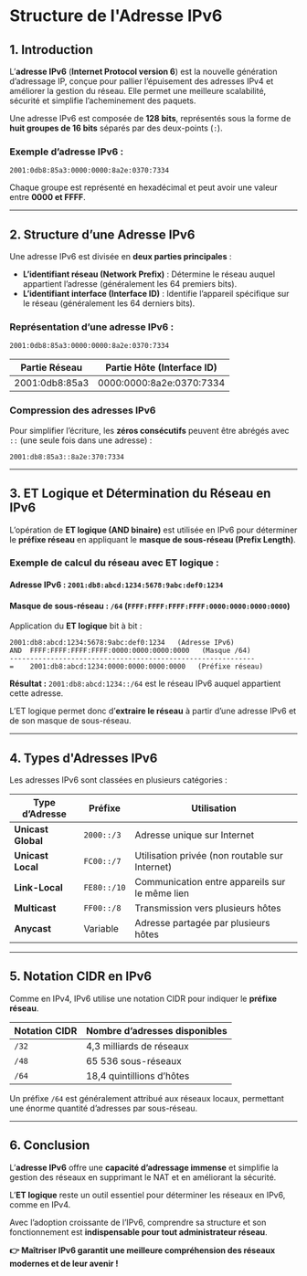 # Structure de l'Adresse IPv6

## 1. Introduction
L’**adresse IPv6** (**Internet Protocol version 6**) est la nouvelle génération d’adressage IP, conçue pour pallier l’épuisement des adresses IPv4 et améliorer la gestion du réseau. Elle permet une meilleure scalabilité, sécurité et simplifie l’acheminement des paquets.

Une adresse IPv6 est composée de **128 bits**, représentés sous la forme de **huit groupes de 16 bits** séparés par des deux-points (`:`).

### **Exemple d’adresse IPv6 :**
```
2001:0db8:85a3:0000:0000:8a2e:0370:7334
```
Chaque groupe est représenté en hexadécimal et peut avoir une valeur entre **0000 et FFFF**.

---

## 2. Structure d’une Adresse IPv6

Une adresse IPv6 est divisée en **deux parties principales** :

- **L’identifiant réseau (Network Prefix)** : Détermine le réseau auquel appartient l’adresse (généralement les 64 premiers bits).
- **L’identifiant interface (Interface ID)** : Identifie l’appareil spécifique sur le réseau (généralement les 64 derniers bits).

### **Représentation d’une adresse IPv6 :**
```
2001:0db8:85a3:0000:0000:8a2e:0370:7334
```
| **Partie Réseau** | **Partie Hôte (Interface ID)** |
|------------------|-----------------------------|
| 2001:0db8:85a3  | 0000:0000:8a2e:0370:7334   |

### **Compression des adresses IPv6**
Pour simplifier l’écriture, les **zéros consécutifs** peuvent être abrégés avec `::` (une seule fois dans une adresse) :
```
2001:db8:85a3::8a2e:370:7334
```

---

## 3. ET Logique et Détermination du Réseau en IPv6

L’opération de **ET logique (AND binaire)** est utilisée en IPv6 pour déterminer le **préfixe réseau** en appliquant le **masque de sous-réseau (Prefix Length)**.

### **Exemple de calcul du réseau avec ET logique :**

#### **Adresse IPv6 :** `2001:db8:abcd:1234:5678:9abc:def0:1234`
#### **Masque de sous-réseau :** `/64` (`FFFF:FFFF:FFFF:FFFF:0000:0000:0000:0000`)

Application du **ET logique** bit à bit :
```
2001:db8:abcd:1234:5678:9abc:def0:1234   (Adresse IPv6)
AND  FFFF:FFFF:FFFF:FFFF:0000:0000:0000:0000   (Masque /64)
------------------------------------------------------------
=    2001:db8:abcd:1234:0000:0000:0000:0000   (Préfixe réseau)
```

**Résultat :** `2001:db8:abcd:1234::/64` est le réseau IPv6 auquel appartient cette adresse.

L’ET logique permet donc d’**extraire le réseau** à partir d’une adresse IPv6 et de son masque de sous-réseau.

---

## 4. Types d'Adresses IPv6

Les adresses IPv6 sont classées en plusieurs catégories :

| **Type d’Adresse** | **Préfixe** | **Utilisation** |
|------------------|------------|----------------|
| **Unicast Global** | `2000::/3` | Adresse unique sur Internet |
| **Unicast Local** | `FC00::/7` | Utilisation privée (non routable sur Internet) |
| **Link-Local** | `FE80::/10` | Communication entre appareils sur le même lien |
| **Multicast** | `FF00::/8` | Transmission vers plusieurs hôtes |
| **Anycast** | Variable | Adresse partagée par plusieurs hôtes |

---

## 5. Notation CIDR en IPv6

Comme en IPv4, IPv6 utilise une notation CIDR pour indiquer le **préfixe réseau**.

| **Notation CIDR** | **Nombre d’adresses disponibles** |
|------------------|----------------------------|
| `/32`           | 4,3 milliards de réseaux  |
| `/48`           | 65 536 sous-réseaux        |
| `/64`           | 18,4 quintillions d’hôtes  |

Un préfixe `/64` est généralement attribué aux réseaux locaux, permettant une énorme quantité d’adresses par sous-réseau.

---

## 6. Conclusion
L’**adresse IPv6** offre une **capacité d’adressage immense** et simplifie la gestion des réseaux en supprimant le NAT et en améliorant la sécurité.

L’**ET logique** reste un outil essentiel pour déterminer les réseaux en IPv6, comme en IPv4.

Avec l’adoption croissante de l’IPv6, comprendre sa structure et son fonctionnement est **indispensable pour tout administrateur réseau**.

**👉 Maîtriser IPv6 garantit une meilleure compréhension des réseaux modernes et de leur avenir !**
